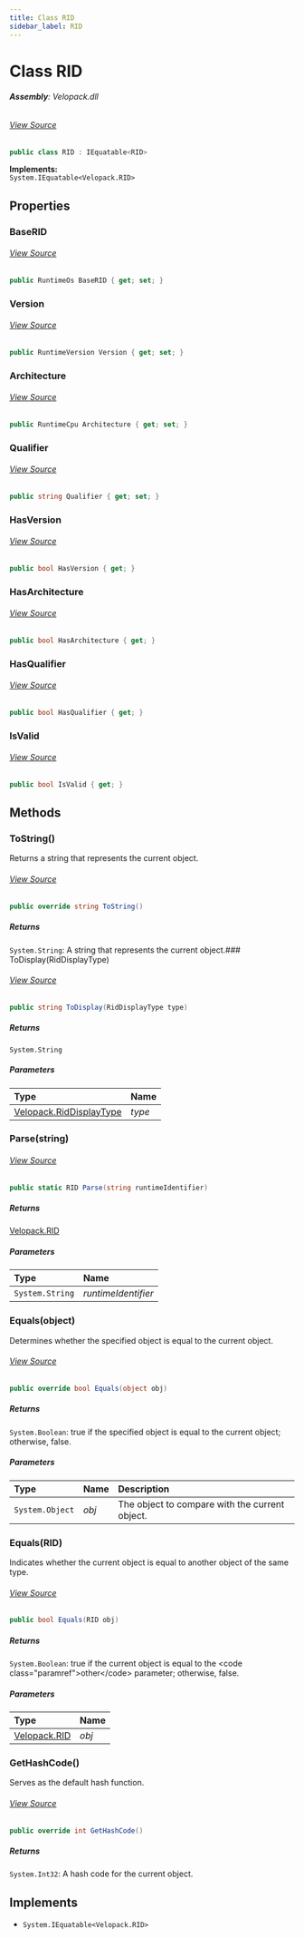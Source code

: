 ```yaml
---
title: Class RID
sidebar_label: RID
---
```

# Class RID


###### **Assembly**: Velopack.dll
###### [View Source](https://github.com/velopack/velopack.git/blob/master/src/Velopack/RID.cs#L147)
```csharp title="Declaration"
public class RID : IEquatable<RID>
```
**Implements:**  
`System.IEquatable<Velopack.RID>`

## Properties
### BaseRID

###### [View Source](https://github.com/velopack/velopack.git/blob/master/src/Velopack/RID.cs#L153)
```csharp title="Declaration"
public RuntimeOs BaseRID { get; set; }
```
### Version

###### [View Source](https://github.com/velopack/velopack.git/blob/master/src/Velopack/RID.cs#L155)
```csharp title="Declaration"
public RuntimeVersion Version { get; set; }
```
### Architecture

###### [View Source](https://github.com/velopack/velopack.git/blob/master/src/Velopack/RID.cs#L156)
```csharp title="Declaration"
public RuntimeCpu Architecture { get; set; }
```
### Qualifier

###### [View Source](https://github.com/velopack/velopack.git/blob/master/src/Velopack/RID.cs#L157)
```csharp title="Declaration"
public string Qualifier { get; set; }
```
### HasVersion

###### [View Source](https://github.com/velopack/velopack.git/blob/master/src/Velopack/RID.cs#L313)
```csharp title="Declaration"
public bool HasVersion { get; }
```
### HasArchitecture

###### [View Source](https://github.com/velopack/velopack.git/blob/master/src/Velopack/RID.cs#L315)
```csharp title="Declaration"
public bool HasArchitecture { get; }
```
### HasQualifier

###### [View Source](https://github.com/velopack/velopack.git/blob/master/src/Velopack/RID.cs#L317)
```csharp title="Declaration"
public bool HasQualifier { get; }
```
### IsValid

###### [View Source](https://github.com/velopack/velopack.git/blob/master/src/Velopack/RID.cs#L319)
```csharp title="Declaration"
public bool IsValid { get; }
```
## Methods
### ToString()
Returns a string that represents the current object.
###### [View Source](https://github.com/velopack/velopack.git/blob/master/src/Velopack/RID.cs#L159)
```csharp title="Declaration"
public override string ToString()
```

##### Returns

`System.String`: A string that represents the current object.### ToDisplay(RidDisplayType)

###### [View Source](https://github.com/velopack/velopack.git/blob/master/src/Velopack/RID.cs#L161)
```csharp title="Declaration"
public string ToDisplay(RidDisplayType type)
```

##### Returns

`System.String`

##### Parameters

| Type | Name |
|:--- |:--- |
| [Velopack.RidDisplayType](../Velopack/RidDisplayType) | *type* |

### Parse(string)

###### [View Source](https://github.com/velopack/velopack.git/blob/master/src/Velopack/RID.cs#L200)
```csharp title="Declaration"
public static RID Parse(string runtimeIdentifier)
```

##### Returns

[Velopack.RID](../Velopack/RID)

##### Parameters

| Type | Name |
|:--- |:--- |
| `System.String` | *runtimeIdentifier* |

### Equals(object)
Determines whether the specified object is equal to the current object.
###### [View Source](https://github.com/velopack/velopack.git/blob/master/src/Velopack/RID.cs#L321)
```csharp title="Declaration"
public override bool Equals(object obj)
```

##### Returns

`System.Boolean`: true if the specified object  is equal to the current object; otherwise, false.
##### Parameters

| Type | Name | Description |
|:--- |:--- |:--- |
| `System.Object` | *obj* | The object to compare with the current object. |

### Equals(RID)
Indicates whether the current object is equal to another object of the same type.
###### [View Source](https://github.com/velopack/velopack.git/blob/master/src/Velopack/RID.cs#L326)
```csharp title="Declaration"
public bool Equals(RID obj)
```

##### Returns

`System.Boolean`: true if the current object is equal to the &lt;code class="paramref"&gt;other&lt;/code&gt; parameter; otherwise, false.
##### Parameters

| Type | Name |
|:--- |:--- |
| [Velopack.RID](../Velopack/RID) | *obj* |

### GetHashCode()
Serves as the default hash function.
###### [View Source](https://github.com/velopack/velopack.git/blob/master/src/Velopack/RID.cs#L349)
```csharp title="Declaration"
public override int GetHashCode()
```

##### Returns

`System.Int32`: A hash code for the current object.
## Implements

* `System.IEquatable<Velopack.RID>`
